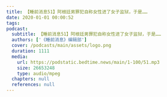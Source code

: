 ```yaml
---
title: 【睡前消息51】阿根廷男罪犯自称女性进了女子监狱，于是……
date: 2020-01-01 00:00:52
tags:
podcast:
  subtitle: 【睡前消息51】阿根廷男罪犯自称女性进了女子监狱，于是……
  authors: ['《睡前消息》编辑部']
  cover: /podcasts/main/assets/logo.png
  duration: 1111
  media:
    url: https://podstatic.bedtime.news/main/1-100/51.mp3
    size: 26653248
    type: audio/mpeg
  chapters: null
  references: null
---
```

